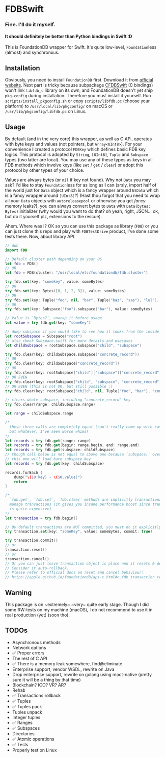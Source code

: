# FDBSwift
### Fine. I'll do it myself.
#### It should definitely be better than Python bindings in Swift :D

This is FoundationDB wrapper for Swift. It's quite low-level, `Foundation`less (almost) and synchronous.

## Installation

Obviously, you need to install `FoundationDB` first. Download it from [official website](https://www.foundationdb.org/download/). Next part is tricky because subpackage [CFDBSwift](https://github.com/kirilltitov/CFDBSwift) (C bindings) won't link `libfdb_c` library on its own, and FoundationDB doesn't yet ship `pkg-config` during installation. Therefore you must install it yourself. Run `scripts/install_pkgconfig.sh` or copy `scripts/libfdb.pc` (choose your platform) to `/usr/local/lib/pkgconfig/` on macOS or `/usr/lib/pkgconfig/libfdb.pc` on Linux.

## Usage

By default (and in the very core) this wrapper, as well as C API, operates with byte keys and values (not pointers, but `Array<UInt8>`). For your convenience I created a protocol `FDBKey` which defines basic FDB key logics. This protocol is adopted by `String`, `[UInt8]`, `Tuple` and `Subspace` types (two latter are local). You may use any of these types as keys in all FDB methods which involve keys (like `set` / `get` / `clear`) or adopt this protocol by other types of your choice.

Values are always bytes (or `nil` if key not found). Why not `Data` you may ask? I'd like to stay `Foundation`less for as long as I can (srsly, import half of the world just for `Data` object which is a fancy wrapper around `NSData` which is a fancy wrapper around `[UInt8]`?) (Hast thou forgot that you need to wrap all your `Data` objects with `autoreleasepool` or otherwise you get _fancy_ memory leaks?), you can always convert bytes to `Data` with `Data(bytes: Bytes)` initializer (why would you want to do that? oh yeah, right, JSON... ok, but do it yourself plz, extensions to the rescue).

Ahem. Where was I? OK so you can use this package as library (`FDB`) or you can just clone this repo and play with `FDBTestDrive` product, I've done some tests there. Now, about library API.

```swift
// duh
import FDB

// Default cluster path depending on your OS
let fdb = FDB()
// OR
let fdb = FDB(cluster: "/usr/local/etc/foundationdb/fdb.cluster")

try fdb.set(key: "somekey", value: someBytes)
// OR
try fdb.set(key: Bytes([0, 1, 2, 3]), value: someBytes)
// OR
try fdb.set(key: Tuple("foo", nil, "bar", Tuple("baz", "sas"), "lul"), value: someBytes)
// OR
try fdb.set(key: Subspace("foo").subspace("bar"), value: someBytes)

// Value is `Bytes?`, unwrap it before usage
let value = try fdb.get(key: "someKey")

// dump subspace if you would like to see how it looks from the inside
let rootSubspace = Subspace("root")
// also check Subspace.swift for more details and usecases
let childSubspace = rootSubspace.subspace("child", "subspace")

try fdb.clear(key: childSubspace.subspace("concrete_record"))
// OR
try fdb.clear(key: childSubspace["concrete_record"])
// OR
try fdb.clear(key: rootSubspace["child"]["subspace"]["concrete_record"])
// OR EVEN
try fdb.clear(key: rootSubspace["child", "subspace", "concrete_record"])
// OR EVEN (this is not OK, but still possible :)
try fdb.clear(key: rootSubspace["child", nil, Tuple("foo", "bar"), "concrete_record"])

// clears whole subspace, including "concrete_record" key
try fdb.clear(range: childSubspace.range)

let range = childSubspace.range

/*
  these three calls are completely equal (can't really come up with case when you need second form,
  but whatever, I've seen worse whims)
*/
let records = try fdb.get(range: range)
let records = try fdb.get(begin: range.begin, end: range.end)
let records = try fdb.get(subspace: childSubspace)
// though call below is not equal to above one because `subspace:` overload implicitly loads range
// this one will load bare subspace key
let records = try fdb.get(key: childSubspace)

records.forEach {
    dump("\($0.key) - \($0.value)")
    return
}

/*
  `fdb.get`, `fdb.set`, `fdb.clear` methods are implicitly transactional, but you can manually
  manage transactions (it gives you insane performance boost since transaction per operation
  is quite expensive)
*/
let transaction = try fdb.begin()

// By default transactions are NOT committed, you must do it explicitly or pass optional arg `commit`
try transaction.set(key: "someKey", value: someBytes, commit: true)

try transaction.commit()
// or
transaction.reset()
// or
transaction.cancel()
// Or you can just leave transaction object in place and it resets & destroys itself on `deinit`.
// Consider it auto-rollback.
// Please refer to official docs on reset and cancel behaviour:
// https://apple.github.io/foundationdb/api-c.html#c.fdb_transaction_reset
```

## Warning

This package is on ~extremely~ ~very~ quite early stage. Though I did some RW-tests on my machine (macOS), I do not recommend to use it in real production (yet) (soon tho).

## TODOs

* Asynchronous methods
* Network options
* ✅ Proper errors
* The rest of C API
* ✅ There is a memory leak somewhere, find@eliminate
* Enterprise support, vendor WSDL, rewrite on Java
* Drop enterprise support, rewrite on golang using react-native (pretty sure it will be a thing by that time)
* Blockchain? ICO? VR? AR?
* Rehab
* ✅ Transactions rollback
* ✅ Tuples
* ✅ Tuples pack
* Tuples unpack
* Integer tuples
* ✅ Ranges
* ✅ Subspaces
* Directories
* ✅ Atomic operations
* ✅ Tests
* Properly test on Linux
